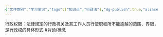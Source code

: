 ```yaml
---
{"文件类别":"学习笔记","tags":["知识点","行政法"],"dg-publish":true,"aliases":["行政权力范围"],"permalink":"/学习笔记studyup/行政法学/行政权限/","dgPassFrontmatter":true,"created":"2024-09-12T15:48:15.962+08:00","updated":"2024-12-05T14:41:47.777+08:00"}
---
```


行政权限：法律规定的行政机关及其工作人员行使职权所不能逾越的范围、界限，是行政权的具体形式 #背诵/概念 